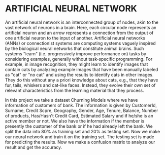 # ARTIFICIAL NEURAL NETWORK


An artificial neural network is an interconnected group of nodes, akin to the vast network of neurons in a brain. Here, each circular node represents an artificial neuron and an arrow represents a connection from the output of one artificial neuron to the input of another.
Artificial neural networks (ANNs) or connectionist systems are computing systems vaguely inspired by the biological neural networks that constitute animal brains. Such systems "learn" (i.e. progressively improve performance on) tasks by considering examples, generally without task-specific programming. For example, in image recognition, they might learn to identify images that contain cats by analyzing example images that have been manually labeled as "cat" or "no cat" and using the results to identify cats in other images. They do this without any a priori knowledge about cats, e.g., that they have fur, tails, whiskers and cat-like faces. Instead, they evolve their own set of relevant characteristics from the learning material that they process.


In this project we take a dataset Churning Models where we have information of customers of bank. The information is given by CustomerId, Surname, Credit Scpre,  Geography, Gender, Age, Tenure, Balance, Number of products, Has/Hasn't Credit Card, Estimated Salary and if he/she is an active member or not. We also have the information if the member is presently the customer of the bank or if he had already left the bank. 
We split the data into 80% as training set and 20% as testing set. Now we make our neural network and train it on the training set.
The testing set is made for predicting the results. Now we make a confusion matrix to analyze our result and get the accuracy.
